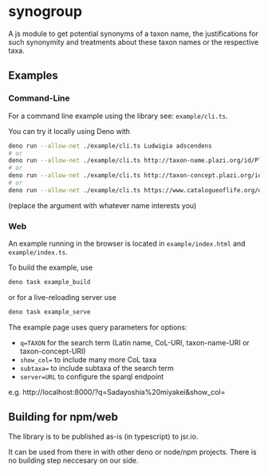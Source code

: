 # synogroup

A js module to get potential synonyms of a taxon name, the justifications for
such synonymity and treatments about these taxon names or the respective taxa.

## Examples

### Command-Line

For a command line example using the library see: `example/cli.ts`.

You can try it locally using Deno with

```sh
deno run --allow-net ./example/cli.ts Ludwigia adscendens
# or
deno run --allow-net ./example/cli.ts http://taxon-name.plazi.org/id/Plantae/Ludwigia_adscendens
# or
deno run --allow-net ./example/cli.ts http://taxon-concept.plazi.org/id/Plantae/Ludwigia_adscendens_Linnaeus_1767
# or
deno run --allow-net ./example/cli.ts https://www.catalogueoflife.org/data/taxon/3WD9M
```

(replace the argument with whatever name interests you)

### Web

An example running in the browser is located in `example/index.html` and
`example/index.ts`.

To build the example, use

```sh
deno task example_build
```

or for a live-reloading server use

```sh
deno task example_serve
```

The example page uses query parameters for options:

- `q=TAXON` for the search term (Latin name, CoL-URI, taxon-name-URI or
  taxon-concept-URI)
- `show_col=` to include many more CoL taxa
- `subtaxa=` to include subtaxa of the search term
- `server=URL` to configure the sparql endpoint

e.g. http://localhost:8000/?q=Sadayoshia%20miyakei&show_col=

## Building for npm/web

The library is to be published as-is (in typescript) to jsr.io.

It can be used from there in with other deno or node/npm projects. There is no
building step neccesary on our side.
